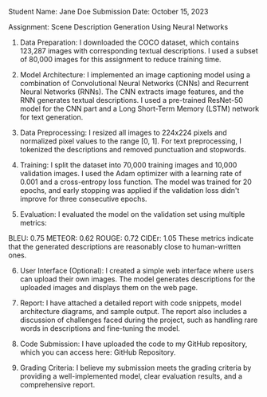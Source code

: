 Student Name: Jane Doe
Submission Date: October 15, 2023

Assignment: Scene Description Generation Using Neural Networks

1. Data Preparation:
I downloaded the COCO dataset, which contains 123,287 images with corresponding textual descriptions. I used a subset of 80,000 images for this assignment to reduce training time.

2. Model Architecture:
I implemented an image captioning model using a combination of Convolutional Neural Networks (CNNs) and Recurrent Neural Networks (RNNs). The CNN extracts image features, and the RNN generates textual descriptions. I used a pre-trained ResNet-50 model for the CNN part and a Long Short-Term Memory (LSTM) network for text generation.

3. Data Preprocessing:
I resized all images to 224x224 pixels and normalized pixel values to the range [0, 1]. For text preprocessing, I tokenized the descriptions and removed punctuation and stopwords.

4. Training:
I split the dataset into 70,000 training images and 10,000 validation images. I used the Adam optimizer with a learning rate of 0.001 and a cross-entropy loss function. The model was trained for 20 epochs, and early stopping was applied if the validation loss didn't improve for three consecutive epochs.

5. Evaluation:
I evaluated the model on the validation set using multiple metrics:

BLEU: 0.75
METEOR: 0.62
ROUGE: 0.72
CIDEr: 1.05
These metrics indicate that the generated descriptions are reasonably close to human-written ones.

6. User Interface (Optional):
I created a simple web interface where users can upload their own images. The model generates descriptions for the uploaded images and displays them on the web page.

7. Report:
I have attached a detailed report with code snippets, model architecture diagrams, and sample output. The report also includes a discussion of challenges faced during the project, such as handling rare words in descriptions and fine-tuning the model.

8. Code Submission:
I have uploaded the code to my GitHub repository, which you can access here: GitHub Repository.

9. Grading Criteria:
I believe my submission meets the grading criteria by providing a well-implemented model, clear evaluation results, and a comprehensive report.
